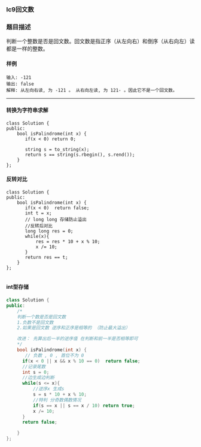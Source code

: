 ### lc9回文数

[//]: # "推荐题解模板，请替换blablabla等内容 ^^"

### 题目描述
判断一个整数是否是回文数。回文数是指正序（从左向右）和倒序（从右向左）读都是一样的整数。
#### 样例

```
输入: -121
输出: false
解释: 从左向右读, 为 -121 。 从右向左读, 为 121- 。因此它不是一个回文数。
```

----------
#### 转换为字符串求解
```
class Solution {
public:
    bool isPalindrome(int x) {
       if(x < 0) return 0;

       string s = to_string(x);
       return s == string(s.rbegin(), s.rend());
    }
};

```
#### 反转对比
```
class Solution {
public:
    bool isPalindrome(int x) {
       if(x < 0)  return false;
       int t = x;
       // long long 存储防止溢出
       //反转后对比
       long long res = 0;
       while(x){
           res = res * 10 + x % 10;
           x /= 10;
       }
       return res == t;
    }
};


```
#### int型存储
```c++
class Solution {
public:
    /*
    判断一个数是否是回文数
    1.负数不是回文数
    2.如果是回文数 逆序和正序是相等的 （防止最大溢出）

    改进： 先算出后一半的逆序值 在判断和前一半是否相等即可
    */
    bool isPalindrome(int x) {
       // 负数 , 0 , 首位不为 0 
      if(x < 0 || x && x % 10 == 0)  return false;
      //记录尾数
      int s = 0;
      //边生成边判断
      while(s <= x){
          //逆序x 生成s  
          s = s * 10 + x % 10;
          //特判 分奇数偶数情况
          if(s == x || s == x / 10) return true;
          x /= 10;
      }
      return false;

    }
};
```